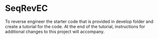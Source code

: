# SeqRevEC
To reverse engineer the starter code that is provided in develop folder and create a tutorial for the code. At the end of the tutorial, instructions for additional changes to this project will accompany.
